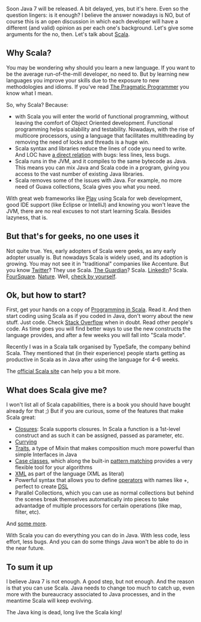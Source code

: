 Soon Java 7 will be released. A bit delayed, yes, but it's here. Even so the question lingers: is it enough? I believe the answer nowadays is NO, but of course this is an open discussion in which each developer will have a different (and valid) opinion as per each one's background. Let's give some arguments for the no, then. Let's talk about [Scala](http://www.scala-lang.org/). 

## Why Scala?

You may be wondering why should you learn a new language. If you want to be the average run-of-the-mill developer, no need to. But by learning new languages you improve your skills due to the exposure to new methodologies and idioms. If you've read [The Pragmatic Programmer][2] you know what I mean.

So, why Scala? Because:

+ with Scala you will enter the world of functional programming, without leaving the comfort of Object Oriented development. Functional programming helps scalability and testability. Nowadays, with the rise of multicore processors, using a language that facilitates multithreading by removing the need of locks and threads is a huge win. 
+ Scala syntax and libraries reduce the lines of code you need to write. And LOC have [a direct relation][3] with bugs: less lines, less bugs.
+ Scala runs in the JVM, and it compiles to the same bytecode as Java. This means you can mix Java and Scala code in a program, giving you access to the vast number of existing Java libraries. 
+ Scala removes some of the issues with Java. For example, no more need of Guava collections, Scala gives you what you need.

With great web frameworks like [Play][4] using Scala for web development, good IDE support (like Eclipse or IntelliJ) and knowing you won't leave the JVM, there are no real excuses to not start learning Scala. Besides lazyness, that is.

## But that's for geeks, no one uses it

Not quite true. Yes, early adopters of Scala were geeks, as any early adopter usually is. But nowadays Scala is widely used, and its adoption is growing. You may not see it in "traditional" companies like Accenture. But you know [Twitter][5]? They use Scala. [The Guardian][6]? Scala. [LinkedIn][7]? Scala. [FourSquare][8]. [Nature][9]. Well, [check by yourself][10].

## Ok, but how to start?

First, get your hands on a copy of [Programming in Scala][11]. Read it. And then start coding using Scala as if you coded in Java, don't worry about the new stuff. Just code. Check [Stack Overflow][12] when in doubt. Read other people's code. As time goes you will find better ways to use the new constructs the language provides, and after a few weeks you will fall into "Scala mode".

Recently I was in a Scala talk organised by TypeSafe, the company behind Scala. They mentioned that (in their experience) people starts getting as productive in Scala as in Java after using the language for 4-6 weeks. 

The [official Scala site][13] can help you a bit more.

## What does Scala give me?

I won't list all of Scala capabilities, there is a book you should have bought already for that ;) But if you are curious, some of the features that make Scala great:

+ [Closures][14]: Scala supports closures. In Scala a function is a 1st-level construct and as such it can be assigned, passed as parameter, etc.
+ [Currying][15]
+ [Traits][16], a type of Mixin that makes composition much more powerful than simple Interfaces in Java
+ [Case classes][17], which along the built-in [pattern matching][18] provides a very flexible tool for your algorithms
+ [XML][19] as part of the language (XML as literal)
+ Powerful syntax that allows you to define [operators][20] with names like +, perfect to create [DSL][21] 
+ Parallel Collections, which you can use as normal collections but behind the scenes break themselves automatically into pieces to take advantadge of multiple processors for certain operations (like map, filter, etc).

And [some more][22].

With Scala you can do everything you can do in Java. With less code, less effort, less bugs. And you can do some things Java won't be able to do in the near future.

## To sum it up

I believe Java 7 is not enough. A good step, but not enough. And the reason is that you can use Scala. Java needs to change too much to catch up, even more with the bureaucracy associated to Java processes, and in the meantime Scala will keep evolving.

The Java king is dead, long live the Scala king!


  [2]: http://pragprog.com/book/tpp/the-pragmatic-programmer
  [3]: http://en.wikipedia.org/wiki/Source_lines_of_code#Relation_with_security_faults
  [4]: http://scala.playframework.org/
  [5]: https://twitter.com/
  [6]: http://www.guardian.co.uk/
  [7]: http://press.linkedin.com/about
  [8]: https://foursquare.com/about/new?from=hp
  [9]: http://www.nature.com/
  [10]: http://www.scala-lang.org/node/1658
  [11]: http://www.artima.com/shop/programming_in_scala_2ed
  [12]: http://stackoverflow.com/questions/tagged/scala
  [13]: http://www.scala-lang.org/node/960
  [14]: http://en.wikipedia.org/wiki/Closure_%28computer_science%29
  [15]: http://www.scala-lang.org/node/135
  [16]: http://en.wikipedia.org/wiki/Mixin
  [17]: http://www.scala-lang.org/node/107
  [18]: http://www.scala-lang.org/node/120
  [19]: http://www.scala-lang.org/node/131
  [20]: http://www.scala-lang.org/node/118
  [21]: http://en.wikipedia.org/wiki/Domain-specific_language
  [22]: http://www.scala-lang.org/node/104
